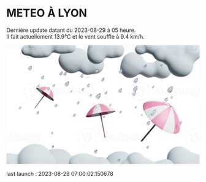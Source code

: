 # METEO À LYON

Dernière update datant du 2023-08-29 à 05 heure.  
Il fait actuellement 13.9°C et le vent souffle à 9.4 km/h.      

![](./.github/rain.png)

last launch : 2023-08-29 07:00:02.150678
